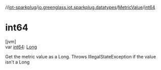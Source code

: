 //[iot-sparkplug](../../../index.md)/[io.greenglass.iot.sparkplug.datatypes](../index.md)/[MetricValue](index.md)/[int64](int64.md)

# int64

[jvm]\
var [int64](int64.md): [Long](https://kotlinlang.org/api/latest/jvm/stdlib/kotlin/-long/index.html)

Get the metric value as a Long. Throws IllegalStateException if the value isn't a Long
